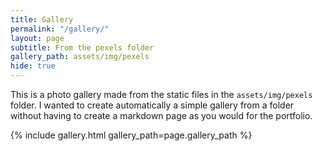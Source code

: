 ```yaml
---
title: Gallery
permalink: "/gallery/"
layout: page
subtitle: From the pexels folder
gallery_path: assets/img/pexels
hide: true
---
```


This is a photo gallery made from the static files in the `assets/img/pexels` folder. 
I wanted to create automatically a simple gallery from a folder without having to create a markdown page as you would for the portfolio.


{% include gallery.html gallery_path=page.gallery_path %}

